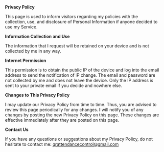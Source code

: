 **Privacy Policy**

This page is used to inform visitors regarding my policies with the collection, use, and disclosure of Personal Information if anyone decided to use my Service.

**Information Collection and Use**

The information that I request will be retained on your device and is not collected by me in any way.

**Internet Permission**

This permission is to obtain the public IP of the device and log into the email address to send the notification of IP change. The email and password are not collected by me and does not leave the device. Only the IP address is sent to your private email if you decide and nowhere else.

**Changes to This Privacy Policy**

I may update our Privacy Policy from time to time. Thus, you are advised to review this page periodically for any changes. I will notify you of any changes by posting the new Privacy Policy on this page. These changes are effective immediately after they are posted on this page.

**Contact Us**

If you have any questions or suggestions about my Privacy Policy, do not hesitate to contact me: qrattendancecontrol@gmail.com

